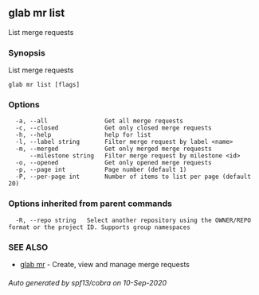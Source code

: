## glab mr list

List merge requests

### Synopsis

List merge requests

```
glab mr list [flags]
```

### Options

```
  -a, --all                Get all merge requests
  -c, --closed             Get only closed merge requests
  -h, --help               help for list
  -l, --label string       Filter merge request by label <name>
  -m, --merged             Get only merged merge requests
      --milestone string   Filter merge request by milestone <id>
  -o, --opened             Get only opened merge requests
  -p, --page int           Page number (default 1)
  -P, --per-page int       Number of items to list per page (default 20)
```

### Options inherited from parent commands

```
  -R, --repo string   Select another repository using the OWNER/REPO format or the project ID. Supports group namespaces
```

### SEE ALSO

* [glab mr](glab_mr.md)	 - Create, view and manage merge requests

###### Auto generated by spf13/cobra on 10-Sep-2020
